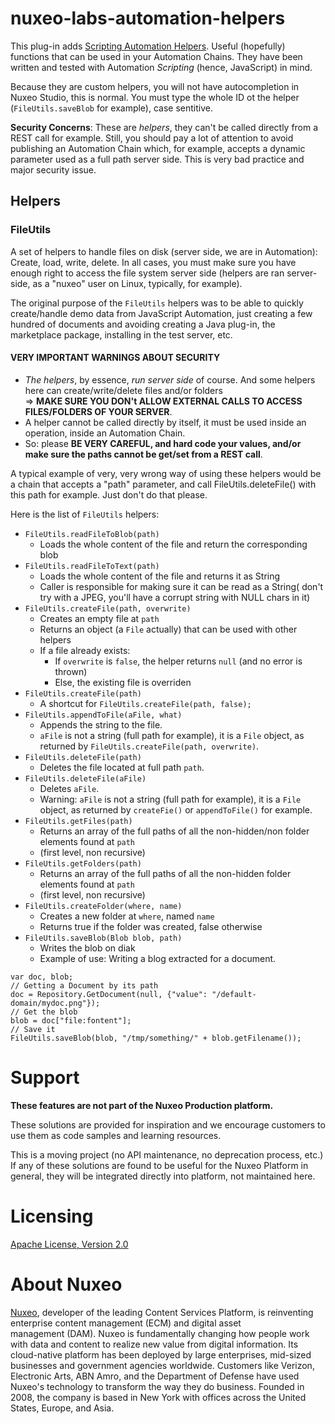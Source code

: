 # nuxeo-labs-automation-helpers

This plug-in adds [Scripting Automation Helpers](https://doc.nuxeo.com/x/RIB4AQ). Useful (hopefully) functions that can be used in your Automation Chains. They have been written and tested with Automation _Scripting_ (hence, JavaScript) in mind.

Because they are custom helpers, you will not have autocompletion in Nuxeo Studio, this is normal. You must type the whole ID ot the helper (`FileUtils.saveBlob` for example), case sentitive.

**Security Concerns**: These are _helpers_, they can't be called directly from a REST call for example. Still, you should pay a lot of attention to avoid publishing an Automation Chain which, for example, accepts a dynamic parameter used as a full path server side. This is very bad practice and major security issue.

## Helpers

### FileUtils
A set of helpers to handle files on disk (server side, we are in Automation): Create, load, write, delete. In all cases, you must make sure you have enough right to access the file system server side (helpers are ran server-side, as a "nuxeo" user on Linux, typically, for example).

The original purpose of the `FileUtils` helpers was to be able to quickly create/handle demo data from JavaScript Automation, just creating a few hundred of documents and avoiding creating a Java plug-in, the marketplace package, installing in the test server, etc.

#### VERY IMPORTANT WARNINGS ABOUT SECURITY
* _The helpers_, by essence, _run server side_ of course. And some helpers here can create/write/delete files and/or folders<br/>=> **MAKE SURE YOU DON't ALLOW EXTERNAL CALLS TO ACCESS FILES/FOLDERS OF YOUR SERVER**.
* A helper cannot be called directly by itself, it must be used inside an operation, inside an Automation Chain.
* So: please **BE VERY CAREFUL, and hard code your values, and/or make sure the paths cannot be get/set from a REST call**.

A typical example of very, very wrong way of using these helpers would be a chain that accepts a "path" parameter, and call FileUtils.deleteFile() with this path for example. Just don't do that please.

Here is the list of `FileUtils` helpers:

* `FileUtils.readFileToBlob(path)`
  * Loads the whole content of the file and return the corresponding blob
* `FileUtils.readFileToText(path)`
  * Loads the whole content of the file and returns it as String
  * Caller is responsible for making sure it can be read as a String( don't try with a JPEG, you'll have a corrupt string with NULL chars in it)
* `FileUtils.createFile(path, overwrite)`
  * Creates an empty file at `path`
  * Returns an object (a `File` actually) that can be used with other helpers
  * If a file already exists:
    * If `overwrite` is `false`, the helper returns `null` (and no error is thrown)
    * Else, the existing file is overriden
* `FileUtils.createFile(path)`
  * A shortcut for  `FileUtils.createFile(path, false);`
* `FileUtils.appendToFile(aFile, what)`
  * Appends the string to the file.
  * `aFile` is not a string (full path for example), it is a `File` object, as returned by `FileUtils.createFile(path, overwrite)`.
* `FileUtils.deleteFile(path)`
  * Deletes the file located at full path `path`.
* `FileUtils.deleteFile(aFile)`
  * Deletes `aFile`.
  * Warning: `aFile` is not a string (full path for example), it is a `File` object, as returned by `createFie()` or `appendToFile()` for example.
* `FileUtils.getFiles(path)`
  * Returns an array of the full paths of all the non-hidden/non folder elements found at `path`
  * (first level, non recursive)
* `FileUtils.getFolders(path)`
  * Returns an array of the full paths of all the non-hidden folder elements found at `path`
  * (first level, non recursive)
* `FileUtils.createFolder(where, name)`
  * Creates a new folder at `where`, named `name`
  * Returns true if the folder was created, false otherwise
* `FileUtils.saveBlob(Blob blob, path)`
  * Writes the blob on diak
  * Example of use: Writing a blog extracted for a document.
  
```
var doc, blob;
// Getting a Document by its path
doc = Repository.GetDocument(null, {"value": "/default-domain/mydoc.png"});
// Get the blob
blob = doc["file:fontent"];
// Save it
FileUtils.saveBlob(blob, "/tmp/something/" + blob.getFilename());
```


# Support

**These features are not part of the Nuxeo Production platform.**

These solutions are provided for inspiration and we encourage customers to use them as code samples and learning resources.

This is a moving project (no API maintenance, no deprecation process, etc.) If any of these solutions are found to be useful for the Nuxeo Platform in general, they will be integrated directly into platform, not maintained here.


# Licensing

[Apache License, Version 2.0](http://www.apache.org/licenses/LICENSE-2.0)


# About Nuxeo

[Nuxeo](www.nuxeo.com), developer of the leading Content Services Platform, is reinventing enterprise content management (ECM) and digital asset management (DAM). Nuxeo is fundamentally changing how people work with data and content to realize new value from digital information. Its cloud-native platform has been deployed by large enterprises, mid-sized businesses and government agencies worldwide. Customers like Verizon, Electronic Arts, ABN Amro, and the Department of Defense have used Nuxeo's technology to transform the way they do business. Founded in 2008, the company is based in New York with offices across the United States, Europe, and Asia.
